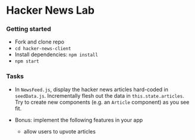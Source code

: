 # Hacker News Lab

### Getting started
- Fork and clone repo
- `cd hacker-news-client`
- Install dependencies: `npm install`
- `npm start`


### Tasks
- In `NewsFeed.js`, display the hacker news articles hard-coded in `seedData.js`. Incrementally flesh out the data in `this.state.articles`. Try to create new components (e.g. an `Article` component) as you see fit. 

- Bonus: implement the following features in your app
  - allow users to upvote articles

